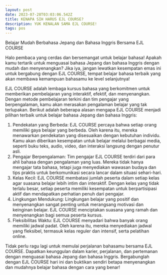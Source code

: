 ```yaml
---
layout: post
date: 2023-07-28T03:03:06.542Z
title: KENAPA SIH HARUS EJL COURSE?
description: YUK KENALAN SAMA EJL COURSE!
tags: pos
---
```

Belajar Mudah Berbahasa Jepang dan Bahasa Inggris Bersama EJL COURSE

Halo pembaca yang cerdas dan bersemangat untuk belajar bahasa! Apakah kamu tertarik untuk menguasai bahasa Jepang dan bahasa Inggris dengan mudah dan menyenangkan? Jika iya, jangan lewatkan kesempatan emas ini untuk bergabung dengan EJL COURSE, tempat belajar bahasa terbaik yang akan membawa kemampuan bahasamu ke level selanjutnya!

EJL COURSE adalah lembaga kursus bahasa yang berkomitmen untuk memberikan pembelajaran yang interaktif, efektif, dan menyenangkan. Dengan metode pembelajaran terkini dan tim pengajar yang berpengalaman, kamu akan merasakan pengalaman belajar yang tak terlupakan. Berikut adalah beberapa alasan mengapa EJL COURSE menjadi pilihan terbaik untuk belajar bahasa Jepang dan bahasa Inggris:

1. Pendekatan yang Berbeda: EJL COURSE percaya bahwa setiap orang memiliki gaya belajar yang berbeda. Oleh karena itu, mereka menawarkan pendekatan yang disesuaikan dengan kebutuhan individu. Kamu akan diberikan kesempatan untuk belajar melalui berbagai media, seperti buku teks, audio, video, dan interaksi langsung dengan penutur asli.
2. Pengajar Berpengalaman: Tim pengajar EJL COURSE terdiri dari para ahli bahasa dengan pengalaman yang luas. Mereka tidak hanya mengajar tata bahasa, tetapi juga menyediakan wawasan budaya dan tips praktis untuk berkomunikasi secara lancar dalam situasi sehari-hari.
3. Kelas Kecil: EJL COURSE membatasi jumlah peserta dalam setiap kelas agar suasana belajar lebih intim dan interaktif. Dengan kelas yang tidak terlalu besar, setiap peserta memiliki kesempatan untuk berpartisipasi aktif dan mendapatkan perhatian penuh dari pengajar.
4. Lingkungan Mendukung: Lingkungan belajar yang positif dan menyenangkan sangat penting untuk merangsang motivasi dan keinginan belajar. EJL COURSE menciptakan suasana yang ramah dan menyenangkan bagi semua peserta kursus.
5. Fleksibilitas Waktu: EJL COURSE menyadari bahwa banyak orang memiliki jadwal padat. Oleh karena itu, mereka menyediakan jadwal yang fleksibel, termasuk kelas reguler dan intensif, serta pelatihan online.

Tidak perlu ragu lagi untuk memulai perjalanan bahasamu bersama EJL COURSE. Dapatkan keunggulan dalam karier, perjalanan, dan pertemanan dengan menguasai bahasa Jepang dan bahasa Inggris. Bergabunglah dengan EJL COURSE hari ini dan buktikan sendiri betapa menyenangkan dan mudahnya belajar bahasa dengan cara yang benar!